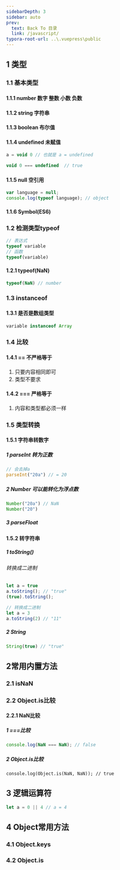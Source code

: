 ```yaml
---
sidebarDepth: 3
sidebar: auto
prev:
  text: Back To 目录
  link: /javascript/
typora-root-url: ..\.vuepress\public
---
```


## 1 类型

### 1.1 基本类型

####     1.1.1 number 数字 整数 小数 负数

####     1.1.2 string 字符串 

####     1.1.3 boolean 布尔值

####     1.1.4 undefined 未赋值

```js
a = void 0 // 也就是 a = undefined

void 0 === undefined  // true
```



####     1.1.5 null 空引用

```js
var language = null;
console.log(typeof language); // object
```

#### 1.1.6 Symbol(ES6)

### 1.2 检测类型typeof

```js
// 表达式
typeof variable
// 函数
typeof(variable)
```

#### 1.2.1 typeof(NaN)

```js
typeof(NaN) // number
```

### 1.3  instanceof

#### 1.3.1 是否是数组类型

```javascript
variable instanceof Array
```



### 1.4 比较

#### 1.4.1 == 不严格等于

1. 只要内容相同即可 
2. 类型不要求

#### 1.4.2 === 严格等于

1. 内容和类型都必须一样



### 1.5 类型转换

#### 1.5.1 字符串转数字

##### 1 parseInt 转为正数

```js
// 会去掉a
parseInt("20a") // = 20
```

##### 2 Number 可以能转化为浮点数

```js
Number("20a") // NaN
Number("20")
```

##### 3 parseFloat



#### 1.5.2  转字符串

##### 1 toString()

###### 转换成二进制

```js
let a = true
a.toString(); // "true"
(true).toString();

// 转换成二进制
let a = 3
a.toString(2) // "11"
```

##### 2 String

```js
String(true) // "true"
```



## 2常用内置方法

### 2.1 isNaN

### 2.2 Object.is比较

#### 2.2.1 NaN比较

##### 1 ===比较

```js
console.log(NaN === NaN); // false
```

##### 2 Object.is比较

```jss
console.log(Object.is(NaN, NaN)); // true
```



## 3 逻辑运算符

```js
let a = 0 || 4 // a = 4
```



## 4 Object常用方法

### 4.1 Object.keys

### 4.2 Object.is